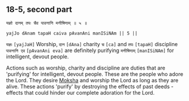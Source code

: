 ## 18-5, second part 


```shloka-sa
यज्ञो दानम् तपः चैव पावनानि मनीषिणाम् ॥ ५ ॥
```
```shloka-sa-hk
yajJo dAnam tapaH caiva pAvanAni manISiNAm || 5 ||
```

`यज्ञः` `[yajJaH]` Worship, `दान` `[dAna]` charity `च` `[ca]` and `तपः` `[tapaH]` discipline `पावनानि एव` `[pAvanAni eva]` are definitely purifying `मनीषिणाम्` `[manISiNAm]` for intelligent, devout people.

Actions such as worship, charity and discipline are duties that are 'purifying' for intelligent, devout people. These are the people who adore the Lord. They desire [Moksha](Moksha) and worship the Lord as long as they are alive. These actions 'purify' by destroying the effects of past deeds - effects that could hinder our complete adoration for the Lord.

